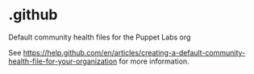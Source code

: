 # .github
Default community health files for the Puppet Labs org

See https://help.github.com/en/articles/creating-a-default-community-health-file-for-your-organization for more information.

